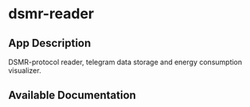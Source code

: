 # dsmr-reader

## App Description

DSMR-protocol reader, telegram data storage and energy consumption visualizer.

## Available Documentation

